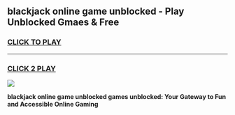 
## blackjack online game unblocked - Play Unblocked Gmaes & Free
<h3>
<a href="https://premium.freeplayer.one?title=blackjack_online_game_unblocked&ref=19F">CLICK TO PLAY</a></h3>
<hr>

<h3>
<a href="https://premium.freeplayer.one?title=blackjack_online_game_unblocked&ref=19F">CLICK 2 PLAY</a>
  
</h3>

<a href="https://premium.freeplayer.one?title=blackjack_online_game_unblocked&ref=19F/"><img src="https://clearcache.store/games.png"></a>


**blackjack online game unblocked games unblocked: Your Gateway to Fun and Accessible Online Gaming**
